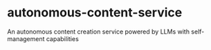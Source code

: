 # autonomous-content-service
An autonomous content creation service powered by LLMs with self-management capabilities
